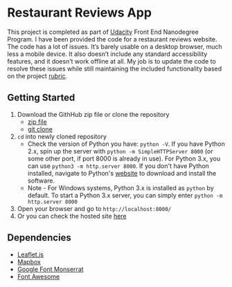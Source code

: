 # Restaurant Reviews App

This project is completed as part of [Udacity](https://www.udacity.com/) Front End Nanodegree Program. I have been provided the code for a restaurant reviews website. The code has a lot of issues. It’s barely usable on a desktop browser, much less a mobile device. It also doesn’t include any standard accessibility features, and it doesn’t work offline at all. My job is to update the code to resolve these issues while still maintaining the included functionality based on the project [rubric](https://review.udacity.com/#!/rubrics/1090/view).

## Getting Started

1. Download the GithHub zip file or clone the repository
    * [zip file](https://github.com/torralbapatrick/fend-project-restaurant-reviews-app/archive/master.zip)
    * [git clone](https://github.com/torralbapatrick/fend-project-restaurant-reviews-app)
2. `cd` into newly cloned repository
    * Check the version of Python you have: `python -V`. If you have Python 2.x, spin up the server with `python -m SimpleHTTPServer 8000` (or some other port, if port 8000 is already in use). For Python 3.x, you can use `python3 -m http.server 8000`. If you don't have Python installed, navigate to Python's [website](https://www.python.org/) to download and install the software.
    * Note - For Windows systems, Python 3.x is installed as `python` by default. To start a Python 3.x server, you can simply enter `python -m http.server 8000`
3. Open your browser and go to `http://localhost:8000/`
4. Or you can check the hosted site [here](https://torralbapatrick.github.io/fend-project-restaurant-reviews-app/)

## Dependencies

* [Leaflet.js](https://leafletjs.com/)
* [Mapbox](https://www.mapbox.com/)
* [Google Font Monserrat](https://fonts.google.com/specimen/Montserrat)
* [Font Awesome](https://fontawesome.com/)